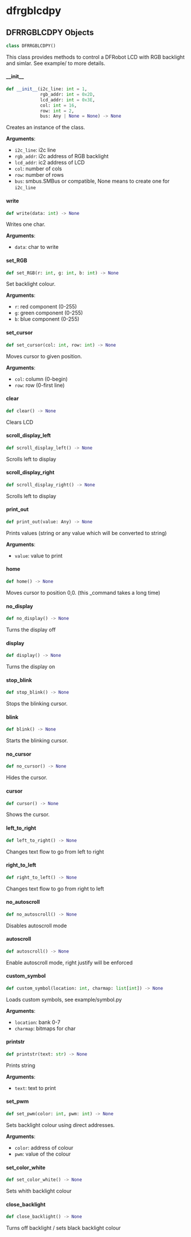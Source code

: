 <a id="dfrgblcdpy"></a>

# dfrgblcdpy

<a id="dfrgblcdpy.DFRRGBLCDPY"></a>

## DFRRGBLCDPY Objects

```python
class DFRRGBLCDPY()
```

This class provides methods to control a DFRobot LCD with RGB backlight and
simlar. See example/ to more details.

<a id="dfrgblcdpy.DFRRGBLCDPY.__init__"></a>

#### \_\_init\_\_

```python
def __init__(i2c_line: int = 1,
             rgb_addr: int = 0x2D,
             lcd_addr: int = 0x3E,
             col: int = 16,
             row: int = 2,
             bus: Any | None = None) -> None
```

Creates an instance of the class.

**Arguments**:

- `i2c_line`: i2c line
- `rgb_addr`: i2c address of RGB backlight
- `lcd_addr`: ic2 address of LCD
- `col`: number of cols
- `row`: number of rows
- `bus`: smbus.SMBus or compatible, None means to create one for `i2c_line`

<a id="dfrgblcdpy.DFRRGBLCDPY.write"></a>

#### write

```python
def write(data: int) -> None
```

Writes one char.

**Arguments**:

- `data`: char to write

<a id="dfrgblcdpy.DFRRGBLCDPY.set_RGB"></a>

#### set\_RGB

```python
def set_RGB(r: int, g: int, b: int) -> None
```

Set backlight colour.

**Arguments**:

- `r`: red component (0-255)
- `g`: green component (0-255)
- `b`: blue component (0-255)

<a id="dfrgblcdpy.DFRRGBLCDPY.set_cursor"></a>

#### set\_cursor

```python
def set_cursor(col: int, row: int) -> None
```

Moves cursor to given position.

**Arguments**:

- `col`: column (0-begin)
- `row`: row (0-first line)

<a id="dfrgblcdpy.DFRRGBLCDPY.clear"></a>

#### clear

```python
def clear() -> None
```

Clears LCD

<a id="dfrgblcdpy.DFRRGBLCDPY.scroll_display_left"></a>

#### scroll\_display\_left

```python
def scroll_display_left() -> None
```

Scrolls left to display

<a id="dfrgblcdpy.DFRRGBLCDPY.scroll_display_right"></a>

#### scroll\_display\_right

```python
def scroll_display_right() -> None
```

Scrolls left to display

<a id="dfrgblcdpy.DFRRGBLCDPY.print_out"></a>

#### print\_out

```python
def print_out(value: Any) -> None
```

Prints values (string or any value which will be converted to string)

**Arguments**:

- `value`: value to print

<a id="dfrgblcdpy.DFRRGBLCDPY.home"></a>

#### home

```python
def home() -> None
```

Moves cursor to position 0,0.
(this _command takes a long time)

<a id="dfrgblcdpy.DFRRGBLCDPY.no_display"></a>

#### no\_display

```python
def no_display() -> None
```

Turns the display off

<a id="dfrgblcdpy.DFRRGBLCDPY.display"></a>

#### display

```python
def display() -> None
```

Turns the display on

<a id="dfrgblcdpy.DFRRGBLCDPY.stop_blink"></a>

#### stop\_blink

```python
def stop_blink() -> None
```

Stops the blinking cursor.

<a id="dfrgblcdpy.DFRRGBLCDPY.blink"></a>

#### blink

```python
def blink() -> None
```

Starts the blinking cursor.

<a id="dfrgblcdpy.DFRRGBLCDPY.no_cursor"></a>

#### no\_cursor

```python
def no_cursor() -> None
```

Hides the cursor.

<a id="dfrgblcdpy.DFRRGBLCDPY.cursor"></a>

#### cursor

```python
def cursor() -> None
```

Shows the cursor.

<a id="dfrgblcdpy.DFRRGBLCDPY.left_to_right"></a>

#### left\_to\_right

```python
def left_to_right() -> None
```

Changes text flow to go from left to right

<a id="dfrgblcdpy.DFRRGBLCDPY.right_to_left"></a>

#### right\_to\_left

```python
def right_to_left() -> None
```

Changes text flow to go from right to left

<a id="dfrgblcdpy.DFRRGBLCDPY.no_autoscroll"></a>

#### no\_autoscroll

```python
def no_autoscroll() -> None
```

Disables autoscroll mode

<a id="dfrgblcdpy.DFRRGBLCDPY.autoscroll"></a>

#### autoscroll

```python
def autoscroll() -> None
```

Enable autoscroll mode, right justify will be enforced

<a id="dfrgblcdpy.DFRRGBLCDPY.custom_symbol"></a>

#### custom\_symbol

```python
def custom_symbol(location: int, charmap: list[int]) -> None
```

Loads custom symbols, see example/symbol.py

**Arguments**:

- `location`: bank 0-7
- `charmap`: bitmaps for char

<a id="dfrgblcdpy.DFRRGBLCDPY.printstr"></a>

#### printstr

```python
def printstr(text: str) -> None
```

Prints string

**Arguments**:

- `text`: text to print

<a id="dfrgblcdpy.DFRRGBLCDPY.set_pwm"></a>

#### set\_pwm

```python
def set_pwm(color: int, pwm: int) -> None
```

Sets backlight colour using direct addresses.

**Arguments**:

- `color`: address of colour
- `pwm`: value of the colour

<a id="dfrgblcdpy.DFRRGBLCDPY.set_color_white"></a>

#### set\_color\_white

```python
def set_color_white() -> None
```

Sets whith backlight colour

<a id="dfrgblcdpy.DFRRGBLCDPY.close_backlight"></a>

#### close\_backlight

```python
def close_backlight() -> None
```

Turns off backlight / sets black backlight colour

